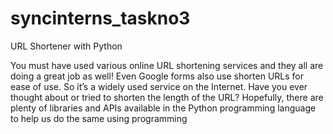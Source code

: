 # syncinterns_taskno3

URL Shortener with Python

You must have used various online URL shortening
services and they all are doing a great job as well!
Even Google forms also use shorten URLs for ease
of use. So it’s a widely used service on the
Internet.
Have you ever thought about or tried to shorten
the length of the URL? Hopefully, there are plenty
of libraries and APIs available in the Python
programming language to help us do the same
using programming
